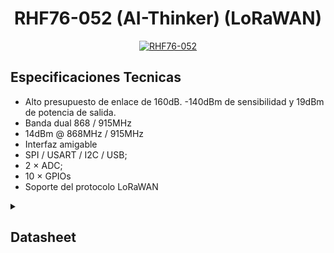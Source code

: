 <div align="center">
<h1> RHF76-052 (AI-Thinker) (LoRaWAN) </h1>

[![RHF76-052](https://img.shields.io/badge/RHF76_052-006699?style=for-the-badge&logo=Wikiquote&logoColor=white&labelColor=000000&?logoWidth=40)]()

</div>



## **Especificaciones Tecnicas**
- Alto presupuesto de enlace de 160dB. -140dBm de sensibilidad y 19dBm de potencia de salida.
- Banda dual 868 / 915MHz
- 14dBm @ 868MHz / 915MHz
- Interfaz amigable
- SPI / USART / I2C / USB;
- 2 × ADC;
- 10 × GPIOs
- Soporte del protocolo LoRaWAN



<details><summary><h2><b>Datasheet</b></h2></summary>
<p>

[![datasheet.pdf](Datasheet/presentacio_datasheet.png)](https://github.com/St3v3n-4n4/Anapy_IoT/blob/main/Hardware/RHF76-052/Datasheet/ai-thinker_rhf-76-052_hardware_design_guide_v03_.pdf)

</p>
</details>